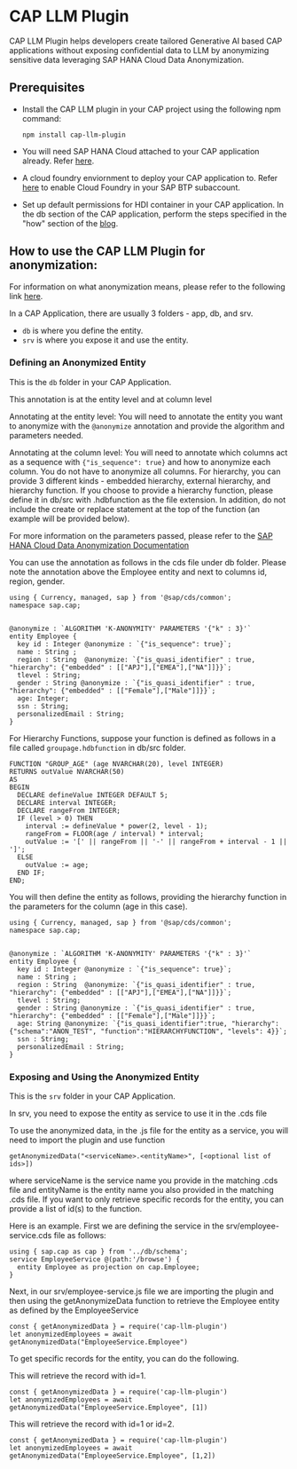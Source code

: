 # **CAP LLM Plugin**

CAP LLM Plugin helps developers create tailored Generative AI based CAP applications without exposing confidential data to LLM by anonymizing sensitive data leveraging SAP HANA Cloud Data Anonymization.

## **Prerequisites**
- Install the CAP LLM plugin in your CAP project using the following npm command:  

    `npm install cap-llm-plugin`

- You will need SAP HANA Cloud attached to your CAP application already. Refer [here](https://developers.sap.com/group.hana-cloud-cap-setup.html).

- A cloud foundry enviornment to deploy your CAP application to. Refer [here](https://help.sap.com/docs/DIGITALPAYMENTS/a5c364402f8d4c0b99f6a4c7de385a56/223db7192df44425b66bba122110779b.html) to enable Cloud Foundry in your SAP BTP subaccount.

- Set up default permissions for HDI container in your CAP application. In the db section of the CAP application, perform the steps specified in the "how" section of the [blog](https://blogs.sap.com/2022/01/19/modifying-the-default-access_role-in-hdi-containers/).

## **How to use the CAP LLM Plugin for anonymization:**
 
For information on what anonymization means, please refer to the following link [here](https://help.sap.com/docs/SAP_HANA_PLATFORM/b3ee5778bc2e4a089d3299b82ec762a7/6cf9d55f4d3d45b0bcdb41756d86629f.html).
 
In a CAP Application, there are usually 3 folders - app, db, and srv.
- `db` is where you define the entity.
- `srv` is where you expose it and use the entity.

### **Defining an Anonymized Entity**
This is the `db` folder in your CAP Application.

This annotation is at the entity level and at column level

Annotating at the entity level: You will need to annotate the entity you want to anonymize with the `@anonymize` annotation and provide the algorithm and parameters needed.

Annotating at the column level: You will need to annotate which columns act as a sequence with `{"is_sequence": true}` and how to anonymize each column. You do not have to anonymize all columns. For hierarchy, you can provide 3 different kinds - embedded hierarchy, external hierarchy, and hierarchy function. If you choose to provide a hierarchy function, please define it in db/src with .hdbfunction as the file extension. In addition, do not include the create or replace statement at the top of the function (an example will be provided below).

For more information on the parameters passed, please refer to the [SAP HANA Cloud Data Anonymization Documentation](https://help.sap.com/docs/SAP_HANA_PLATFORM/f88e51df089949b2af06ac891c77abf8/ee693d6584d243e1a0daf7c137f9600c.html)

You can use the annotation as follows in the cds file under db folder. Please note the annotation above the Employee entity and next to columns id, region, gender.

```
using { Currency, managed, sap } from '@sap/cds/common';
namespace sap.cap;
 

@anonymize : `ALGORITHM 'K-ANONYMITY' PARAMETERS '{"k" : 3}'`
entity Employee {
  key id : Integer @anonymize : `{"is_sequence": true}`;
  name : String ;
  region : String  @anonymize: `{"is_quasi_identifier" : true,  "hierarchy": {"embedded" : [["APJ"],["EMEA"],["NA"]]}}`;
  tlevel : String;
  gender : String @anonymize : `{"is_quasi_identifier" : true, "hierarchy": {"embedded" : [["Female"],["Male"]]}}`;
  age: Integer;
  ssn : String;
  personalizedEmail : String;
}
```    

For Hierarchy Functions, suppose your function is defined as follows in a file called `groupage.hdbfunction` in db/src folder.
```
FUNCTION "GROUP_AGE" (age NVARCHAR(20), level INTEGER)
RETURNS outValue NVARCHAR(50)
AS 
BEGIN
  DECLARE defineValue INTEGER DEFAULT 5;
  DECLARE interval INTEGER;
  DECLARE rangeFrom INTEGER;
  IF (level > 0) THEN 
    interval := defineValue * power(2, level - 1);
    rangeFrom = FLOOR(age / interval) * interval;
    outValue := '[' || rangeFrom || '-' || rangeFrom + interval - 1 || ']';
  ELSE
    outValue := age;
  END IF;
END;
```
You will then define the entity as follows, providing the hierarchy function in the parameters for the column (age in this case).

```
using { Currency, managed, sap } from '@sap/cds/common';
namespace sap.cap;
 

@anonymize : `ALGORITHM 'K-ANONYMITY' PARAMETERS '{"k" : 3}'`
entity Employee {
  key id : Integer @anonymize : `{"is_sequence": true}`;
  name : String ;
  region : String  @anonymize: `{"is_quasi_identifier" : true,  "hierarchy": {"embedded" : [["APJ"],["EMEA"],["NA"]]}}`;
  tlevel : String;
  gender : String @anonymize : `{"is_quasi_identifier" : true, "hierarchy": {"embedded" : [["Female"],["Male"]]}}`;
  age: String @anonymize: `{"is_quasi_identifier":true, "hierarchy":{"schema":"ANON_TEST", "function":"HIERARCHYFUNCTION", "levels": 4}}`;
  ssn : String;
  personalizedEmail : String;
}
```
### **Exposing and Using the Anonymized Entity**
This is the `srv` folder in your CAP Application.

In srv, you need to expose the entity as service to use it in the .cds file

To use the anonymized data, in the .js file for the entity as a service, you will need to import the plugin and use function   

`getAnonymizedData("<serviceName>.<entityName>", [<optional list of ids>])`  

where serviceName is the service name you provide in the matching .cds file and entityName is the entity name you also provided in the matching .cds file. If you want to only retrieve specific records for the entity, you can provide a list of id(s) to the function.

Here is an example. First we are defining the service in the srv/employee-service.cds file as follows:

```
using { sap.cap as cap } from '../db/schema';
service EmployeeService @(path:'/browse') {
  entity Employee as projection on cap.Employee;
}
```

Next, in our srv/employee-service.js file we are importing the plugin and then using the getAnonymizeData function to retrieve the Employee entity as defined by the EmployeeService

```
const { getAnonymizedData } = require('cap-llm-plugin')
let anonymizedEmployees = await getAnonymizedData("EmployeeService.Employee")
```  

To get specific records for the entity, you can do the following. 

This will retrieve the record with id=1.
```
const { getAnonymizedData } = require('cap-llm-plugin')
let anonymizedEmployees = await getAnonymizedData("EmployeeService.Employee", [1])
```  

This will retrieve the record with id=1 or id=2.
```
const { getAnonymizedData } = require('cap-llm-plugin')
let anonymizedEmployees = await getAnonymizedData("EmployeeService.Employee", [1,2])
``` 
